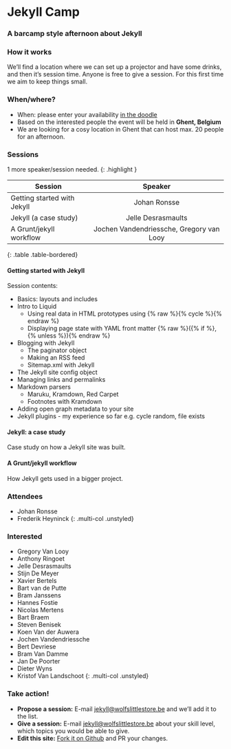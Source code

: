 


# Jekyll Camp

### A barcamp style afternoon about Jekyll

### How it works

We’ll find a location where we can set up a projector and have some drinks, and then it’s session time. Anyone is free to give a session. For this first time we aim to keep things small.

### When/where?

* When: please enter your availability [in the doodle](http://www.doodle.com/y5qzzb85w2i3wqxw#table)
* Based on the interested people the event will be held in **Ghent, Belgium**
* We are looking for a cosy location in Ghent that can host max. 20 people for an afternoon.

### Sessions

1 more speaker/session needed.
{: .highlight }

| Session                     | Speaker                                  |
| --------------------------- |:----------------------------------------:|
| Getting started with Jekyll | Johan Ronsse                             |
| Jekyll (a case study)       | Jelle Desrasmaults                       |
| A Grunt/jekyll workflow     | Jochen Vandendriessche, Gregory van Looy |
{: .table .table-bordered}

#### Getting started with Jekyll

Session contents:

* Basics: layouts and includes
* Intro to Liquid
  * Using real data in HTML prototypes using {% raw %}{% cycle %}{% endraw %}
  * Displaying page state with YAML front matter {% raw %}({% if %}, {% unless %}){% endraw %}
* Blogging with Jekyll
  * The paginator object
  * Making an RSS feed
  * Sitemap.xml with Jekyll
* The Jekyll site config object
* Managing links and permalinks
* Markdown parsers
  * Maruku, Kramdown, Red Carpet
  * Footnotes with Kramdown
* Adding open graph metadata to your site
* Jekyll plugins - my experience so far e.g. cycle random, file exists

#### Jekyll: a case study

Case study on how a Jekyll site was built.

#### A Grunt/jekyll workflow

How Jekyll gets used in a bigger project.

###  Attendees

* Johan Ronsse
* Frederik Heyninck
{: .multi-col .unstyled}

###  Interested

* Gregory Van Looy
* Anthony Ringoet
* Jelle Desrasmaults
* Stijn De Meyer
* Xavier Bertels
* Bart van de Putte
* Bram Janssens
* Hannes Fostie
* Nicolas Mertens
* Bart Braem 
* Steven Benisek
* Koen Van der Auwera
* Jochen Vandendriessche
* Bert Devriese
* Bram Van Damme
* Jan De Poorter
* Dieter Wyns
* Kristof Van Landschoot
{: .multi-col .unstyled}

### Take action!

* **Propose a session:** E-mail [jekyll@wolfslittlestore.be](mailto:jekyll@wolfslittlestore.be) and we’ll add it to the list.
* **Give a session:** E-mail [jekyll@wolfslittlestore.be](mailto:jekyll@wolfslittlestore.be) about your skill level, which topics you would be able to give.
* **Edit this site:** [Fork it on Github](https://github.com/Wolfr/jekyll-camp) and PR your changes.
